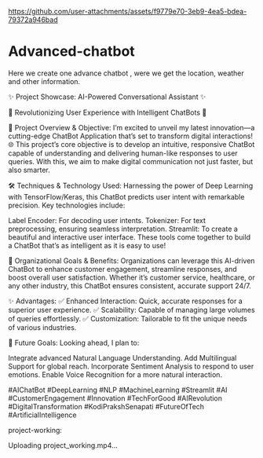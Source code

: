
https://github.com/user-attachments/assets/f9779e70-3eb9-4ea5-bdea-79372a946bad
# Advanced-chatbot
Here we create one advance chatbot , were we get the location, weather and other information.

✨ Project Showcase: AI-Powered Conversational Assistant ✨

🌟 Revolutionizing User Experience with Intelligent ChatBots 🌟

🚀 Project Overview & Objective:
I’m excited to unveil my latest innovation—a cutting-edge ChatBot Application that’s set to transform digital interactions! 🌐 This project’s core objective is to develop an intuitive, responsive ChatBot capable of understanding and delivering human-like responses to user queries. With this, we aim to make digital communication not just faster, but also smarter.

🛠 Techniques & Technology Used:
Harnessing the power of Deep Learning with TensorFlow/Keras, this ChatBot predicts user intent with remarkable precision. Key technologies include:

Label Encoder: For decoding user intents.
Tokenizer: For text preprocessing, ensuring seamless interpretation.
Streamlit: To create a beautiful and interactive user interface.
These tools come together to build a ChatBot that’s as intelligent as it is easy to use!

🎯 Organizational Goals & Benefits:
Organizations can leverage this AI-driven ChatBot to enhance customer engagement, streamline responses, and boost overall user satisfaction. Whether it’s customer service, healthcare, or any other industry, this ChatBot ensures consistent, accurate support 24/7.

✨ Advantages:
✅ Enhanced Interaction: Quick, accurate responses for a superior user experience.
✅ Scalability: Capable of managing large volumes of queries effortlessly.
✅ Customization: Tailorable to fit the unique needs of various industries.

🚀 Future Goals:
Looking ahead, I plan to:

Integrate advanced Natural Language Understanding.
Add Multilingual Support for global reach.
Incorporate Sentiment Analysis to respond to user emotions.
Enable Voice Recognition for a more natural interaction.

#AIChatBot #DeepLearning #NLP #MachineLearning #Streamlit #AI #CustomerEngagement #Innovation #TechForGood #AIRevolution #DigitalTransformation #KodiPrakshSenapati #FutureOfTech #ArtificialIntelligence

project-working:

Uploading project_working.mp4…
